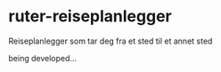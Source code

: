 # ruter-reiseplanlegger
 Reiseplanlegger som tar deg fra et sted til et annet sted

being developed...
